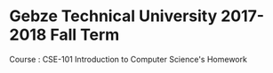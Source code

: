 # Gebze Technical University 2017-2018 Fall Term
Course : CSE-101 Introduction to Computer Science's Homework

